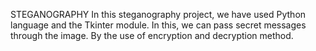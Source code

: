 STEGANOGRAPHY
In this steganography project, we have used Python language and the Tkinter module. In this, we can pass secret messages through the image. By the use of encryption and decryption method.
